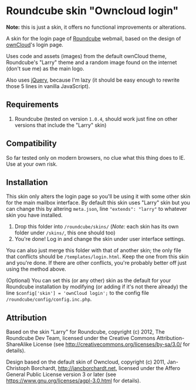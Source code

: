 Roundcube skin "Owncloud login"
=================================

**Note:** this is just a skin, it offers no functional improvements or alterations.

A skin for the login page of [Roundcube](http://roundcube.net/) webmail, based on the design of [ownCloud](https://owncloud.org/)'s login page.

Uses code and assets (images) from the default ownCloud theme, Roundcube's "Larry" theme and a random image found on the internet (don't sue me) as the main logo.

Also uses [jQuery](https://jquery.com/), because I'm lazy (it should be easy enough to rewrite those 5 lines in vanilla JavaScript). 

## Requirements

1. Roundcube (tested on version `1.0.4`, should work just fine on other versions that include the "Larry" skin)

## Compatibility

So far tested only on modern browsers, no clue what this thing does to IE. Use at your own risk.

## Installation

This skin only alters the login page so you'll be using it with some other skin for the main mailbox interface.
By default this skin uses "Larry" skin but you can change this by altering `meta.json`, line `"extends": "larry"` to whatever skin you have installed.

1. Drop this folder into `/roundcube/skins/` (*Note:* each skin has its own folder under `/skins/`, this one should too)
2. You're done! Log in and change the skin under user interface settings.

You can also just merge this folder with that of another skin; the only file that conflicts should be `/templates/login.html`. Keep the one from this skin and you're done. If there are other conflicts, you're probably better off just using the method above.

(Optional) You can set this (or any other) skin as the default for your Roundcube installation by modifying (or adding if it's not there already) the line `$config['skin'] = 'ownCloud login';` to the config file `/roundcube/config/config.inc.php`.

## Attribution

Based on the skin "Larry" for Roundcube, copyright (c) 2012, The Roundcube Dev Team, licensed under the Creative Commons Attribution-ShareAlike License (see http://creativecommons.org/licenses/by-sa/3.0/ for details).

Design based on the default skin of Owncloud, copyright (c) 2011, Jan-Christoph Borchardt, http://jancborchardt.net, licensed under the Affero General Public License version 3 or later (see https://www.gnu.org/licenses/agpl-3.0.html for details).
